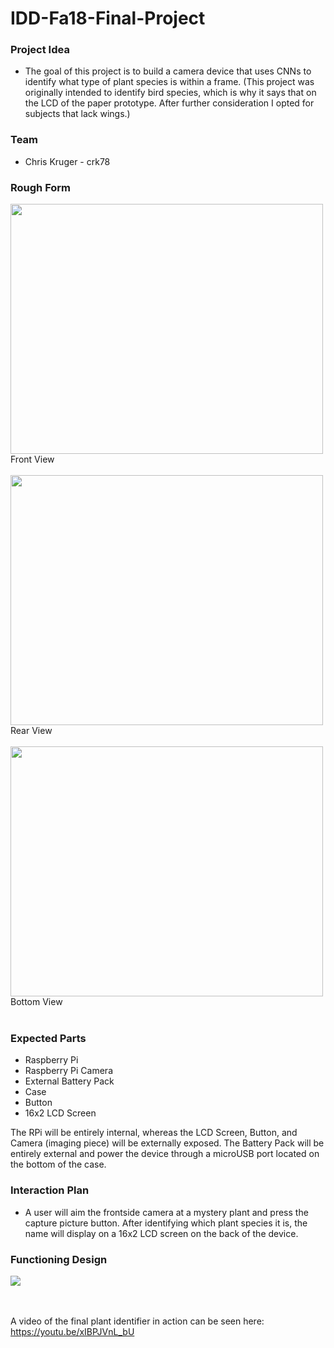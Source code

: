 # IDD-Fa18-Final-Project

### Project Idea

- The goal of this project is to build a camera device that uses CNNs to identify what type of plant species is within a frame. (This project was originally intended to identify bird species, which is why it says that on the LCD of the paper prototype. After further consideration I opted for subjects that lack wings.)  

### Team
- Chris Kruger - crk78

### Rough Form

<img src="https://i.imgur.com/OasfU5r.jpg" width=500 height=400><BR>Front View<BR><BR>
<img src="https://i.imgur.com/1f20Mrz.jpg" width=500 height=400><BR>Rear View<BR><BR>
<img src="https://i.imgur.com/jlWiKaD.jpg" width=500 height=400><BR>Bottom View<BR><BR>

### Expected Parts
- Raspberry Pi
- Raspberry Pi Camera
- External Battery Pack
- Case
- Button
- 16x2 LCD Screen

The RPi will be entirely internal, whereas the LCD Screen, Button, and Camera (imaging piece) will be externally exposed. The Battery Pack will be entirely external and power the device through a microUSB port located on the bottom of the case.

### Interaction Plan
- A user will aim the frontside camera at a mystery plant and press the capture picture button. After identifying which plant species it is, the name will display on a 16x2 LCD screen on the back of the device.

### Functioning Design

<img src="https://i.imgur.com/kdg3hBr.jpg">

<BR><BR> A video of the final plant identifier in action can be seen here: <a href="https://youtu.be/xIBPJVnL_bU">https://youtu.be/xIBPJVnL_bU</a>
